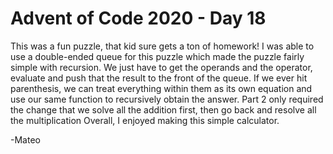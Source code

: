 # Advent of Code 2020 - Day 18

This was a fun puzzle, that kid sure gets a ton of homework! I was able to use a double-ended queue for this puzzle which made the puzzle fairly simple with recursion. We just have to get the operands and the operator, evaluate and push that the result to the front of the queue. If we ever hit parenthesis, we can treat everything within them as its own equation and use our same function to recursively obtain the answer. Part 2 only required the change that we solve all the addition first, then go back and resolve all the multiplication Overall, I enjoyed making this simple calculator.  

  -Mateo  

